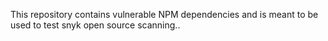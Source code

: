 This repository contains vulnerable NPM dependencies and is meant to be used to test snyk open source scanning..
